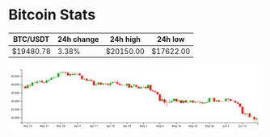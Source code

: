 # Bitcoin Stats

BTC/USDT|24h change|24h high|24h low|
|---|---|---|---|
|$19480.78|3.38%|$20150.00|$17622.00|

<img src="./chart.svg">
